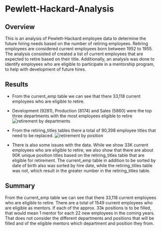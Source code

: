 # Pewlett-Hackard-Analysis

## Overview

This is an analysis of Pewlett-Hackard employee data to determine the future hiring needs based on the number of retiring employees.  Retiring employees are considered current employees born between 1952 to 1955. The analysis consisted of created a list of current employees that are expected to retire based on their title.
Additionally, an analysis was done to identify employees who are eligible to participate in a mentorship program, to help with development of future hires. 

## Results

* From the current_emp table we can see that there 33,118 current employees who are eligible to retire. 
* Development (9281), Production (8174) and Sales (5860) were the top three departments with the most employees eligible to retire
![retirement by departments](https://user-images.githubusercontent.com/62673123/128450083-7be4285e-a24a-4475-91c3-750fbb3309b2.PNG)

* From the retiring_titles tables there a total of 90,398 employee titles that need to be replaced.
![retirement by position](https://user-images.githubusercontent.com/62673123/128450140-f9e1bd4e-d97c-49ac-a42a-b12b10656a37.PNG)

* There is also some issues with the data.  While we show 33K current employees who are eligible to retire, we also show that there are about 90K unique position titles based on the retiring_titles table that are eligible for retirement.  The current_emp table in addition to be sorted by date of birth also was sorted by hire date, while the retiring_titles table was not, which result in the greater number in the retiring_titles table. 

## Summary

From the current_emp table we can see that there 33,118 current employees who are eligible to retire. 
There are a total of 1549 current employees who are eligible as mentors.  If each of the approx. 33k positions is to be filled, that would mean 1 mentor for each 22 new employees in the coming years.  That does not consider the different departments and positions that will be filled and of the eligible mentors which department and position they from.
